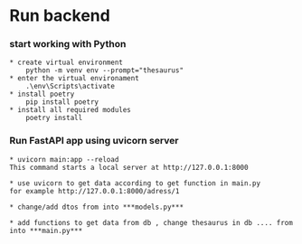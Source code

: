 # Run backend

### start working with Python

    * create virtual environment 
        python -m venv env --prompt="thesaurus"
    * enter the virtual environament 
        .\env\Scripts\activate
    * install poetry
        pip install poetry
    * install all required modules 
        poetry install
    
### Run FastAPI app using uvicorn server

    * uvicorn main:app --reload
    This command starts a local server at http://127.0.0.1:8000

    * use uvicorn to get data according to get function in main.py
    for example http://127.0.0.1:8000/adress/1

    * change/add dtos from into ***models.py***

    * add functions to get data from db , change thesaurus in db .... from into ***main.py***
